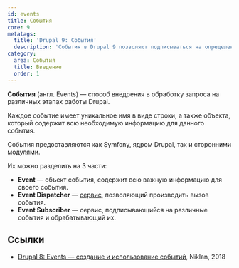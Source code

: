 ```yaml
---
id: events
title: События
core: 9
metatags:
  title: 'Drupal 9: События'
  description: 'События в Drupal 9 позволяют подписываться на определенные этапы работы системы.'
category:
  area: События
  title: Введение
  order: 1
---
```


**События** (англ. Events) — способ внедрения в обработку запроса на различных этапах работы Drupal.

Каждое событие имеет уникальное имя в виде строки, а также объекта, который содержит всю необходимую информацию для данного события.

События предоставляются как Symfony, ядром Drupal, так и сторонними модулями.

Их можно разделить на 3 части:

- **Event** — объект события, содержит всю важную информацию для своего события.
- **Event Dispatcher** — [сервис](../services/services.md), позволяющий производить вызов события.
- **Event Subscriber** — сервис, подписывающийся на различные события и обрабатывающий их.

## Ссылки

- [Drupal 8: Events — создание и использование событий](https://niklan.net/blog/170), Niklan, 2018